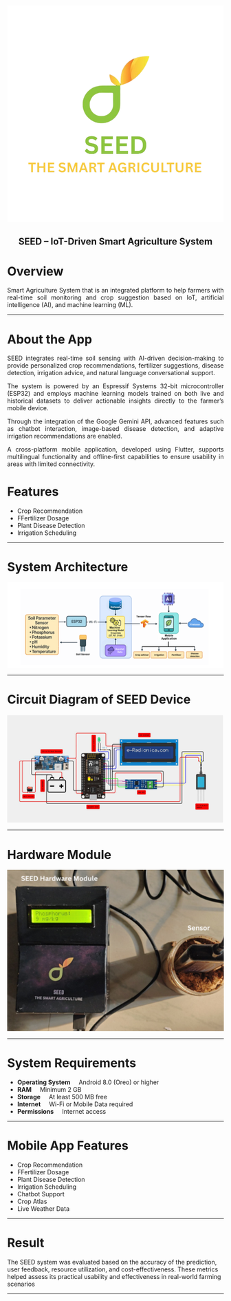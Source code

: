 <p align="center">
  <img src="seed.png" />
</p>
<h2 align="center"><b>SEED – IoT-Driven Smart Agriculture System</b></h2>

<div style="font-size: 14px; text-align: justify;">

<h1>Overview</h1>

Smart Agriculture System that is an integrated platform to help farmers with real-time soil monitoring and crop suggestion based on IoT, artificial intelligence (AI), and machine learning (ML).

---

<h1>About the App</h1>


SEED integrates real-time soil sensing with AI-driven decision-making to provide personalized crop recommendations, fertilizer suggestions, disease detection, irrigation advice, and natural language conversational support.

The system is powered by an Espressif Systems 32-bit microcontroller (ESP32) and employs machine learning models trained on both live and historical datasets to deliver actionable insights directly to the farmer’s mobile device.

Through the integration of the Google Gemini API, advanced features such as chatbot interaction, image-based disease detection, and adaptive irrigation recommendations are enabled.

A cross-platform mobile application, developed using Flutter, supports multilingual functionality and offline-first capabilities to ensure usability in areas with limited connectivity.

</div>
<h1> Features</h1>

- Crop Recommendation
- FFertilizer Dosage
- Plant Disease Detection
- Irrigation Scheduling
---

<h1>System Architecture </h1> 


<p align="center">
  <img src="https://github.com/abypious/Seed/blob/33b880262ecaaf3726a6604c50a9b6ae32958d59/Screenshot%202025-04-15%20213144.png" />
</p>
<hr>

<h1>Circuit Diagram of SEED Device </h1>

<p align="center">
  <img src="https://github.com/abypious/Seed/blob/c5a61d35d4a008981314d39a80f9ced71989f796/circuit.png" />
</p>
<hr>

<h1>Hardware Module</h1>

<p align="center">
  <img src="https://github.com/abypious/Seed/blob/cfc5fc166d6c2ff1fe8d19c39b1628a25480dd9b/hwmodule.png" />
</p>
<hr>
<h1>System Requirements </h1>


- **Operating System**&nbsp;&nbsp;&nbsp;&nbsp; Android 8.0 (Oreo) or higher  
- **RAM**&nbsp;&nbsp;&nbsp;&nbsp; Minimum 2 GB  
- **Storage**&nbsp;&nbsp;&nbsp;&nbsp; At least 500 MB free  
- **Internet**&nbsp;&nbsp;&nbsp;&nbsp; Wi-Fi or Mobile Data required  
- **Permissions**&nbsp;&nbsp;&nbsp;&nbsp; Internet access

<hr>
<h1>Mobile App Features</h1>

- Crop Recommendation
- FFertilizer Dosage
- Plant Disease Detection
- Irrigation Scheduling
- Chatbot Support
- Crop Atlas
- Live Weather Data
<hr>
<h1> Result</h1>
The SEED system was evaluated based on the accuracy of the prediction, user feedback, resource utilization, and cost-effectiveness. These metrics helped assess its practical usability and effectiveness in real-world farming scenarios
<hr>
